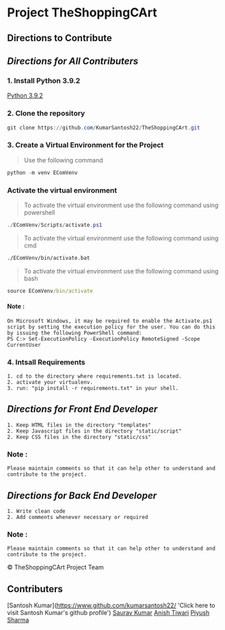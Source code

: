 # __Project TheShoppingCArt__

## __Directions to Contribute__

## _Directions for All Contributers_

### 1. Install Python 3.9.2
[Python 3.9.2](https://www.python.org/ftp/python/3.9.4/python-3.9.4-amd64.exe 'Click here to install Python')

### 2. Clone the repository
```powershell
git clone https://github.com/KumarSantosh22/TheShoppingCArt.git
```

### 3. Create a Virtual Environment for the Project
> Use the following command
```powershell
python -m venv EComVenv
```
### Activate the virtual environment
> To activate the virtual environment use the following command using powershell
```powershell
./EComVenv/Scripts/activate.ps1
```
> To activate the virtual environment use the following command using cmd
```cmd
./EComVenv/bin/activate.bat
```
> To activate the virtual environment use the following command using bash
```cmd
source EComVenv/bin/activate
```

#### Note : 
    On Microsoft Windows, it may be required to enable the Activate.ps1 script by setting the execution policy for the user. You can do this by issuing the following PowerShell command:
    PS C:> Set-ExecutionPolicy -ExecutionPolicy RemoteSigned -Scope CurrentUser

### 4. Intsall Requirements
    1. cd to the directory where requirements.txt is located.
    2. activate your virtualenv.
    3. run: "pip install -r requirements.txt" in your shell.


## _Directions for Front End Developer_
    1. Keep HTML files in the directory "templates"
    2. Keep Javascript files in the directory "static/script"
    2. Keep CSS files in the directory "static/css"

### Note : 
    Please maintain comments so that it can help other to understand and contribute to the project.

## _Directions for Back End Developer_
    1. Write clean code
    2. Add comments whenever necessary or required

### Note : 
    Please maintain comments so that it can help other to understand and contribute to the project.

&copy; TheShoppingCArt Project Team

## Contributers

[Santosh Kumar](https://www.github.com/kumarsantosh22/ 'Click here to visit Santosh Kumar's github profile')
[Saurav Kumar](https://github.com/saurav100-coder/ 'Click here to visit Saurav github profile')
[Anish Tiwari](https://github.com/anishtiwari09/ 'Click here to visit Anish github profile')
[Piyush Sharma]()
